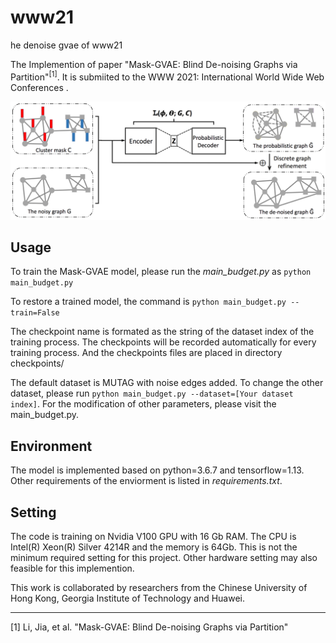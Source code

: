 # www21
he denoise gvae of www21

The Implemention of paper "Mask-GVAE: Blind De-noising Graphs via Partition"<sup>[1]</sup>. It is submiited to the WWW 2021: International World Wide Web Conferences .

![Mask-GVAE](https://github.com/halimiqi/www21/blob/master/Mask-GVAE_model.png)  

## Usage

To train the Mask-GVAE model, please run the *main_budget.py* as `python main_budget.py`

To restore a trained model, the command is `python main_budget.py --train=False`

The checkpoint name is formated as the string of the dataset index of the training process. The checkpoints will be recorded automatically for every training process. And the checkpoints files are placed in directory checkpoints/

The default dataset is MUTAG with noise edges added. To change the other dataset, please run `python main_budget.py --dataset=[Your dataset index]`. For the modification of other parameters, please visit the main_budget.py.
 
## Environment
The model is implemented based on python=3.6.7 and tensorflow=1.13. Other requirements of the enviorment is listed in *requirements.txt*.

## Setting
The code is training on Nvidia V100 GPU with 16 Gb RAM. The CPU is Intel(R) Xeon(R) Silver 4214R and the memory is 64Gb. This is not the minimum required setting for this project. Other hardware setting may also feasible for this implemention.

This work is collaborated by researchers from the Chinese University of Hong Kong, Georgia Institute of Technology and Huawei.

---
[1] Li, Jia, et al. "Mask-GVAE: Blind De-noising Graphs via Partition"
